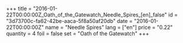 +++
title = "2016-01-22T00:00:00Z_Oath_of_the_Gatewatch_Needle_Spires_[en]_false"
id = "3d73700c-fa62-42be-aaca-5f8a50af20db"
date = "2016-01-22T00:00:00Z"
name = "Needle Spires"
lang = ["en"]
price = "0.22"
quantity = 4
foil = false
set = "Oath of the Gatewatch"
+++
